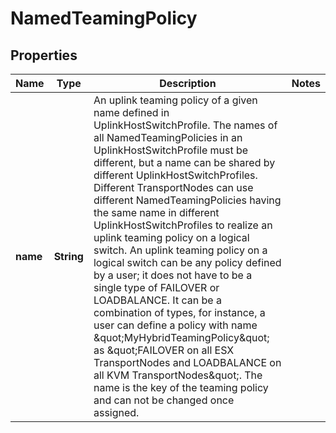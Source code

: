 # NamedTeamingPolicy

## Properties
Name | Type | Description | Notes
------------ | ------------- | ------------- | -------------
**name** | **String** | An uplink teaming policy of a given name defined in UplinkHostSwitchProfile. The names of all NamedTeamingPolicies in an UplinkHostSwitchProfile must be different, but a name can be shared by different UplinkHostSwitchProfiles. Different TransportNodes can use different NamedTeamingPolicies having the same name in different UplinkHostSwitchProfiles to realize an uplink teaming policy on a logical switch. An uplink teaming policy on a logical switch can be any policy defined by a user; it does not have to be a single type of FAILOVER or LOADBALANCE. It can be a combination of types, for instance, a user can define a policy with name \&quot;MyHybridTeamingPolicy\&quot; as \&quot;FAILOVER on all ESX TransportNodes and LOADBALANCE on all KVM TransportNodes\&quot;. The name is the key of the teaming policy and can not be changed once assigned. | 
